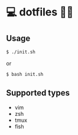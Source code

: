 # 💻 dotfiles 💨💨

Usage
-------------------

```bash
$ ./init.sh
```

or

```bash
$ bash init.sh
```

Supported types
-------------------
* vim
* zsh
* tmux
* fish

